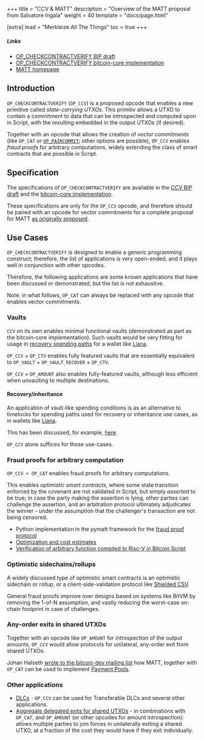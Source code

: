 +++
title = "CCV & MATT"
description = "Overview of the MATT proposal from Salvatore Ingala"
weight = 40
template = "docs/page.html"

[extra]
lead = "Merkleize All The Things"
toc = true
+++


##### Links
- [OP_CHECKCONTRACTVERIFY BIP draft](https://github.com/bitcoin/bips/pull/1793)
- [OP_CHECKCONTRACTVERIFY bitcoin-core implementation](https://github.com/bitcoin/bitcoin/pull/32080)
- [MATT homepage](https://merkle.fun)

## Introduction

`OP_CHECKCONTRACTVERIFY` (`OP_CCV`) is a proposed opcode that enables a new primitive called _state-carrying UTXOs_. This primitiv allows a UTXO to contain a commitment to data that can be introspected and computed upon in Script, with the resulting embedded in the output UTXOs (if desired).

Together with an opcode that allows the creation of _vector commitments_ (like `OP_CAT` or [`OP_PAIRCOMMIT`](https://github.com/bitcoin/bips/pull/1699); other options are possible), `OP_CCV` enables _fraud proofs_ for arbitrary computations, widely extending the class of smart contracts that are possible in Script.

## Specification

The specifications of `OP_CHECKCONTRACTVERIFY` are available in the [CCV BIP draft](https://github.com/bitcoin/bips/pull/1793) and the [bitcoin-core implementation](https://github.com/bitcoin/bitcoin/pull/32080).

These specifications are only for the `OP_CCV` opcode, and therefore should be paired with an opcode for vector commitments for a complete proposal for MATT [as originally proposed](https://lists.linuxfoundation.org/pipermail/bitcoin-dev/2022-November/021182.html).

## Use Cases

`OP_CHECKCONTRACTVERIFY` is designed to enable a generic programming construct; therefore, the list of applications is very open-ended, and it plays well in conjunction with other opcodes.

Therefore, the following applications are some known applications that have been discussed or demonstrated, but the list is not exhaustive.

Note: in what follows, `OP_CAT` can always be replaced with any opcode that enables vector commitments.

### Vaults

`CCV` on its own enables minimal functional vaults (demonstrated as part as the bitcoin-core implementation). Such vaults would be very fitting for usage in [recovery spending paths](https://delvingbitcoin.org/t/using-op-vault-for-recovery/150) for a wallet like [Liana](https://github.com/wizardsardine/liana).

`OP_CCV` + `OP_CTV` enables fully featured vaults that are essentially equivalent to `OP_VAULT` + `OP_VAULT_RECOVER` + `OP_CTV`.

`OP_CCV` + `OP_AMOUNT` also enables fully-featured vaults, although less efficient when unvaulting to multiple destinations.

#### Recovery/inheritance

An application of vault-like spending conditions is as an alternative to timelocks for spending paths used for recovery or inheritance use cases, as in wallets like [Liana](https://github.com/wizardsardine/liana).

This has been discussed, for example, [here](https://delvingbitcoin.org/t/using-op-vault-for-recovery/150).

`OP_CCV` alone suffices for those use-cases.

### Fraud proofs for arbitrary computation

`OP_CCV + OP_CAT` enables fraud proofs for arbitrary computations.

This enables _optimistic smart contracts_, where some state transition enforced by the covenant are not validated in Script, but simply _asserted_ to be true; in case the party making the assertion is lying, other parties can challenge the assertion, and an arbitration protocol ultimately adjudicates the winner - under the assumption that the challenger's transaction are not being censored.

- Python implementation in the pymatt framework for the [fraud proof protocol](https://github.com/Merkleize/pymatt/blob/master/matt/hub/fraud.py)
- [Optimization and cost estimates](https://delvingbitcoin.org/t/games-in-the-head-and-fraud-proofs-for-the-plebs/446)
- [Verification of arbitrary function compiled to Risc-V in Bitcoin Script](https://github.com/halseth/elftrace)

### Optimistic sidechains/rollups

A widely discussed type of optimistic smart contracts is an optimistic sidechain or rollup, or a client-side-validation protocol like [Shielded CSV](https://eprint.iacr.org/2025/068).

General fraud proofs improve over designs based on systems like BitVM by removing the 1-of-N assumption, and vastly reducing the worst-case on-chain footprint in case of challenges.

### Any-order exits in shared UTXOs

Together with an opcode like `OP_AMOUNT` for introspection of the output amounts, `OP_CCV` would allow protocols for unilateral, any-order exit from shared UTXOs.

Johan Halseth [wrote to the bitcoin-dev mailing
list](https://lists.linuxfoundation.org/pipermail/bitcoin-dev/2023-May/021719.html) how MATT,
together with `OP_CAT` can be used to implement [Payment Pools](/use-cases/payment-pools).

### Other applications

- [DLCs](/use-cases/dlcs) - `OP_CCV` can be used for Transferable DLCs and several other applications.
- [Aggregate delegated exits for shared UTXOs](https://delvingbitcoin.org/t/aggregate-delegated-exit-for-l2-pools/297) - in combinations with `OP_CAT`, and `OP_AMOUNT` (or other opcodes for amount introspection): allows multiple parties to join forces in unilaterally exiting a shared UTXO, at a fraction of the cost they would have if they exit individually. 
